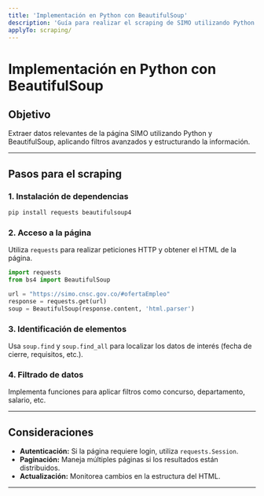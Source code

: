```yaml
---
title: 'Implementación en Python con BeautifulSoup'
description: 'Guía para realizar el scraping de SIMO utilizando Python y la librería BeautifulSoup.'
applyTo: scraping/
---
```


# Implementación en Python con BeautifulSoup

## Objetivo
Extraer datos relevantes de la página SIMO utilizando Python y BeautifulSoup, aplicando filtros avanzados y estructurando la información.

---

## Pasos para el scraping

### 1. Instalación de dependencias
```bash
pip install requests beautifulsoup4
```

### 2. Acceso a la página
Utiliza `requests` para realizar peticiones HTTP y obtener el HTML de la página.
```python
import requests
from bs4 import BeautifulSoup

url = "https://simo.cnsc.gov.co/#ofertaEmpleo"
response = requests.get(url)
soup = BeautifulSoup(response.content, 'html.parser')
```

### 3. Identificación de elementos
Usa `soup.find` y `soup.find_all` para localizar los datos de interés (fecha de cierre, requisitos, etc.).

### 4. Filtrado de datos
Implementa funciones para aplicar filtros como concurso, departamento, salario, etc.

---

## Consideraciones
- **Autenticación:** Si la página requiere login, utiliza `requests.Session`.
- **Paginación:** Maneja múltiples páginas si los resultados están distribuidos.
- **Actualización:** Monitorea cambios en la estructura del HTML.

---